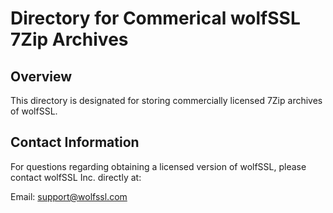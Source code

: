 # Directory for Commerical wolfSSL 7Zip Archives

## Overview

This directory is designated for storing commercially licensed 7Zip archives of wolfSSL.

## Contact Information

For questions regarding obtaining a licensed version of wolfSSL,
please contact wolfSSL Inc. directly at:

Email: support@wolfssl.com
